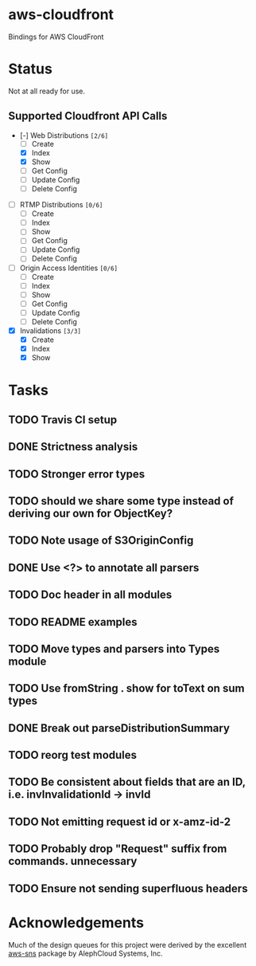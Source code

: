 # aws-cloudfront

Bindings for AWS CloudFront

# Status

Not at all ready for use.

## Supported Cloudfront API Calls

-   [-] Web Distributions <code>[2/6]</code>
    -   [ ] Create
    -   [X] Index
    -   [X] Show
    -   [ ] Get Config
    -   [ ] Update Config
    -   [ ] Delete Config
-   [ ] RTMP Distributions <code>[0/6]</code>
    -   [ ] Create
    -   [ ] Index
    -   [ ] Show
    -   [ ] Get Config
    -   [ ] Update Config
    -   [ ] Delete Config
-   [ ] Origin Access Identities <code>[0/6]</code>
    -   [ ] Create
    -   [ ] Index
    -   [ ] Show
    -   [ ] Get Config
    -   [ ] Update Config
    -   [ ] Delete Config
-   [X] Invalidations <code>[3/3]</code>
    -   [X] Create
    -   [X] Index
    -   [X] Show

# Tasks


## TODO Travis CI setup

## DONE Strictness analysis

## TODO Stronger error types

## TODO should we share some type instead of deriving our own for ObjectKey?

## TODO Note usage of S3OriginConfig

## DONE Use <?> to annotate all parsers

## TODO Doc header in all modules

## TODO README examples

## TODO Move types and parsers into Types module

## TODO Use fromString . show for toText on sum types

## DONE Break out parseDistributionSummary

## TODO reorg test modules

## TODO Be consistent about fields that are an ID, i.e. invInvalidationId -> invId

## TODO Not emitting request id or x-amz-id-2

## TODO Probably drop "Request" suffix from commands. unnecessary

## TODO Ensure not sending superfluous headers

# Acknowledgements

Much of the design queues for this project were derived by the
excellent [aws-sns](https://github.com/alephcloud/hs-aws-sns) package by AlephCloud Systems, Inc.
